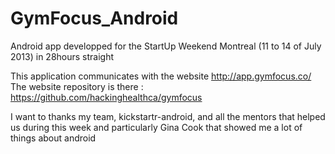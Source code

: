 GymFocus_Android
================

Android app developped for the StartUp Weekend Montreal (11 to 14 of July 2013) in 28hours straight

This application communicates with the website http://app.gymfocus.co/
The website repository is there : https://github.com/hackinghealthca/gymfocus

I want to thanks my team, kickstartr-android, and all the mentors that helped us during this week and particularly Gina Cook that showed me a lot of things about android
